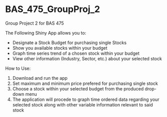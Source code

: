 # BAS_475_GroupProj_2
Group Project 2 for BAS 475

The Following Shiny App allows you to:
- Designate a Stock Budget for purchasing single Stocks
- Show you available stocks within your budget
- Graph time series trend of a chosen stock within your budget
- View other information (Industry, Sector, etc.) about your selected stock

How to Use:
1. Download and run the app
2. Set maximum and minimum price prefered for purchasing single stock
3. Choose a stock within your selected budget from the produced drop-down menu
4. The application will procede to graph time ordered data regarding your selected stock along with other variable information relevant to said stock
